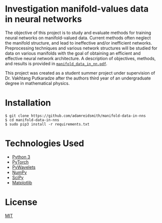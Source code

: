 # Investigation manifold-values data in neural networks
The objective of this project is to study and evaluate methods for training neural networks on manifold-valued data. Current methods often neglect the manifold structure, and lead to ineffective and/or inefficient networks. Preprocessing techniques and various network structures will be studied for data on various manifolds with the goal of obtaining an efficient and effective neural network architecture.  A description of objectives, methods, and results is provided in [`manifold_data_in_nn.pdf`](./manifold_data_in_nn.pdf).

This project was created as a student summer project under supervision of Dr. Vakhtang Putkaradze after the authors third year of an undergraduate degree in mathematical physics.

# Installation
    $ git clone https://github.com/adamreidsmith/manifold-data-in-nns
    $ cd manifold-data-in-nns
    $ sudo pip3 install -r requirements.txt
    
# Technologies Used
 * [Python 3](https://www.python.org)
 * [PyTorch](https://pytorch.org)
 * [PyWavelets](https://pywavelets.readthedocs.io)
 * [NumPy](https://numpy.org)
 * [SciPy](https://scipy.org)
 * [Matplotlib](https://matplotlib.org)

# License
[MIT](/LICENSE)
